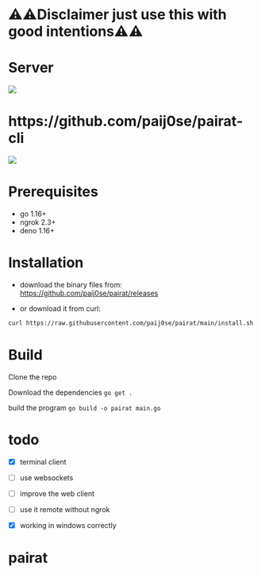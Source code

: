 

<h1>⚠️⚠️Disclaimer just use this with good intentions⚠️⚠️</h1>

<h1>Server</h1>

<img src="https://mamalinda.tk/monda/sisa.png">

<h1>https://github.com/paij0se/pairat-cli</h1>

<img src="https://mamalinda.tk/monda/cli.gif">

<h1>Prerequisites</h1>

- go 1.16+
- ngrok 2.3+
- deno 1.16+

<h1>Installation</h1>

- download the binary files from: https://github.com/paij0se/pairat/releases

- or download it from curl:

```bash
curl https://raw.githubusercontent.com/paij0se/pairat/main/install.sh | bash
```

<h1>Build</h1>

Clone the repo

Download the dependencies ```go get .```

build the program  ```go build -o pairat main.go```

<h1>todo</h1>

- [x] terminal client
- [ ] use websockets
- [ ] improve the web client
- [ ] use it remote without ngrok
- [x] working in windows correctly


# pairat
